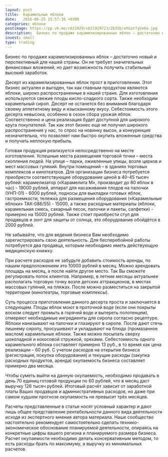 ```yaml
---
layout: post
title:  Карамельные яблоки
date:   2016-06-25 15:57:36 +0300
categories: яблоки
postimage: https://pp.vk.me/c621929/v621929723/2b35b/ehGatfgVeDo.jpg
description:  Бизнес по продаже карамелизированных яблок – достаточно новый и перспективный для нашей страны. Он не требует значительных финансовых вложений, но дает возможность получить стабильный высокий заработок.
invest: small
type: trading
---
```


Бизнес по продаже карамелизированных яблок – достаточно новый и перспективный для нашей страны. Он не требует значительных финансовых вложений, но дает возможность получить стабильный высокий заработок.

Десерт из карамелизированных яблок прост в приготовлении. Этот бизнес актуален и выгоден, так как главным продуктом являются яблоки, широко распространенные в нашей стране. Для изготовления используются свежие плоды кисло-сладкого сорта. Также необходим карамельный сироп. Десерт не останется без внимания благодаря своему аппетитному виду и изысканному вкусу.
Себестоимость этого десерта невысока, особенно в сезон сбора урожая яблок. Соответственно и цена реализация будет доступной для широкого круга покупателей. Так как этот бизнес еще не получил широкого распространения у нас, то спрос на новинку высок, а конкуренция незначительна, что позволяет нам быстро окупить вложенные средства и получать неплохую прибыль.

Готовая продукция реализуется непосредственно на месте изготовления. Успешные места размещения торговой точки – места скопления людей. На улице – парки, оживленные улицы, возле цирков и мест массовых гуляний. Внутри помещений – в зданиях торговых комплексов и кинотеатров.
Для организации бизнеса потребуется приобрести соответствующее оборудование ценой в 40-45 тысяч рублей: карамелизатор («Карамелита М», производит до 80 яблок в час) - 19000 рублей, аппарат для насаживания плодов на палочки (УНП-01) - 6000 рублей, подносы для выкладки готовых яблок, гастроемкости, тележка для размещения оборудования («Карамельные яблоки» ТАК-086/55) - 15000, а также расходные материалы (яблоки, карамельная смесь, сахарный песок, палочки и пакеты, салфетки) - примерно на 15000 рублей. Также стоит приобрести стул для продавцов и зонт для защиты от солнца, это оборудование обойдётся в 2000 рублей.

Не забывайте, что для ведения бизнеса Вам необходимо зарегистрировать свою деятельность. 
Для бесперебойной работы потребуется два продавца, которым необходимо иметь действующую медицинскую книжку. 

При расчете расходов не забудьте добавить стоимость аренды, по нашим предположениям это 10000 рублей в месяц. Можно арендовать площадь на месяц, а после найти другое место. Так Вы сможете регулировать поток клиентов. Например, в летние месяцы актуальнее располагать торговую точку возле детских аттракционов, в местах массовых гуляний, на пляжах. После можно разместиться на закрытой территории (кинотеатры, торговые комплексы).

Суть процесса приготовления данного десерта проста и заключается в следующем. Плоды яблок моют в проточной воде (если они покрыты воском следует промыть в горячей воде и вытереть полотенцем), отмеряют необходимые ингредиенты для сиропа согласно рецептуре. Яблоки нанизывают на палочки и глазируют в сиропе. После дают стечь лишнему сиропу, просушивают и укладывают на блюдо (промазанное маслом) карамельные яблоки. Также можно посыпать сверху шоколадной и кокосовой стружкой, орехами. 
Себестоимость одного карамельного яблока составляет примерно 13 руб., в то время как цена реализации – 60 руб. С учетом расходов на открытие бизнеса (регистрация, покупка оборудования) и текущие расходы (закупка расходных продуктов, аренда) окупаемость бизнеса составляет примерно два месяца.

Чтобы суметь выйти на данную окупаемость, необходимо продавать в день 70 единиц готовой продукции по 60 рублей, что в месяц даст выручку 126 тысяч рублей. Итоговый расчёт зависит от заработной платы Ваших продавцов и административных расходов, но даже при самом худшем прогнозе окупаемость не превысит трёх месяцев.

Расчеты представленные в статье носят условный характер и дают лишь общее представление рентабельности данного вида деятельности исходя из экспертного мнения автора материала. Наше сообщество настоятельно рекомендует самостоятельно сделать технико-экономическое обоснование планируемой деятельности, опираясь на конкретные цифры вашего региона и планируемого размера бизнеса. Расчет окупаемости необходимо делать консервативным методом, то есть расходы брать по максимуму, а выручку из минимальных расчетов.